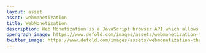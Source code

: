 ```yaml
---
layout: asset
asset: webmonetization
title: WebMonetization
description: Web Monetization is a JavaScript browser API which allows the creation of a payment stream from the user agent to the website. This extension allows game developers to detect if a player has an active payment stream or not and offer additional content or perks to paying players.
opengraph_image: https://www.defold.com/images/assets/webmonetization-thumb.jpg
twitter_image: https://www.defold.com/images/assets/webmonetization-thumb.jpg
---
```

